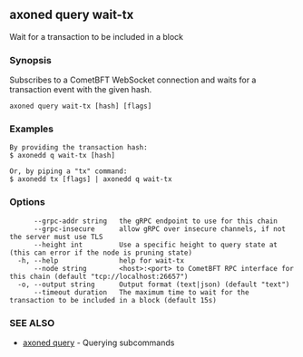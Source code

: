 ## axoned query wait-tx

Wait for a transaction to be included in a block

### Synopsis

Subscribes to a CometBFT WebSocket connection and waits for a transaction event with the given hash.

```
axoned query wait-tx [hash] [flags]
```

### Examples

```
By providing the transaction hash:
$ axonedd q wait-tx [hash]

Or, by piping a "tx" command:
$ axonedd tx [flags] | axonedd q wait-tx

```

### Options

```
      --grpc-addr string   the gRPC endpoint to use for this chain
      --grpc-insecure      allow gRPC over insecure channels, if not the server must use TLS
      --height int         Use a specific height to query state at (this can error if the node is pruning state)
  -h, --help               help for wait-tx
      --node string        <host>:<port> to CometBFT RPC interface for this chain (default "tcp://localhost:26657")
  -o, --output string      Output format (text|json) (default "text")
      --timeout duration   The maximum time to wait for the transaction to be included in a block (default 15s)
```

### SEE ALSO

* [axoned query](axoned_query.md)	 - Querying subcommands
